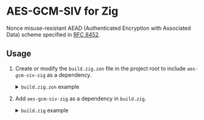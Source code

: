 # AES-GCM-SIV for Zig

Nonce misuse-resistant AEAD (Authenticated Encryption with Associated Data) scheme specified in [RFC 8452](https://www.rfc-editor.org/rfc/rfc8452.html).

## Usage

1. Create or modify the `build.zig.zon` file in the project root to include `aes-gcm-siv-zig` as a dependency.
    
    <details>

    <summary><code>build.zig.zon</code> example</summary>

    ```zig
    .{
        .name = "<name of your program>",
        .version = "<version of your program>",
        .dependencies = .{
            .aes_gcm_siv = .{
                .url = "https://github.com/e4m2/aes-gcm-siv-zig/archive/refs/tags/<git tag>.tar.gz",
                .hash = "<package hash>",
            },
        },
    }
    ```

    If unsure what to fill out for `<package hash>`, set it to `12200000000000000000000000000000000000000000000000000000000000000000` and Zig will tell you the correct value in an error message.

    </details>

2. Add `aes-gcm-siv-zig` as a dependency in `build.zig`.

    <details>

    <summary><code>build.zig</code> example</summary>

    ```zig
    const aes_gcm_siv = b.dependency("aes_gcm_siv", .{
        .target = target,
        .optimize = optimize,
    });
    exe.addModule("aes_gcm_siv", aes_gcm_siv.module("aes_gcm_siv"));
    ```

    </details>